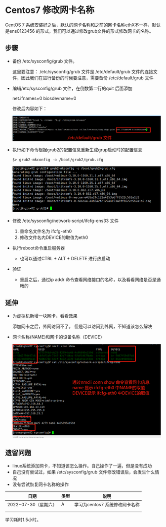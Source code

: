 # Centos7 修改网卡名称



CentOS 7 系统安装好之后，默认的网卡名称和之前的网卡名称ethX不一样，默认是ens0123456 的形式。我们可以通过修改grub文件的形式修改网卡的名称。 



## 步骤

* 备份 /etc/sysconfig/grub 文件。

  这里要注意： /etc/sysconfig/grub 文件是 /etc/default/grub 文件的连接文件，因此我们在进行备份的时候要注意，需要备份 /etc/default/grub 文件

* 编辑/etc/sysconfig/grub 文件，在倒数第二行的quit 后面添加 

  net.ifnames=0 biosdevname=0

  修改后内容如下：

  <img src="./pic/01_编辑etc目录下default目录下grub文件.png">

* 执行如下命令根据grub2的配置信息重新生成grup启动时的配置信息 

  ```shell
  $> grub2-mkconfig -o /boot/grub2/grub.cfg
  ```

  <img src="./pic/02_重新生成grub启动文件.png">

* 修改  /etc/sysconfig/network-script/ifcfg-ens33 文件
  1. 重命名文件名为 ifcfg-eth0
  2. 修改文件名内DEVICE的取值为eth0
* 执行reboot命令重启服务器
  * 也可以通过CTRL + ALT + DELETE 进行热启动
* 验证
  * 重启之后，通过ip addr 命令查看网络接口的名称，以及看看网络是否是通畅的

## 延伸

* 为虚拟机新增一块网卡，看看效果

  添加网卡之后，外网访问不了。 但是可以访问到外网，不知道该怎么解决

* 网卡名称(NAME)和网卡的设备名称（DEVICE）

  <img src="./pic/03_网卡名称和网络设备名称的区别.png">

## 遗留问题

* linux系统添加网卡，不知道该怎么操作。自己操作了一遍，但是没有成功
* 自己没有尝试过，如果 /etc/sysconfig/grub 文件修改错误后，会发生什么情况
* 没有尝试恢复网卡名称的操作





| 日期                 | 类型 | 说明                           |
| -------------------- | ---- | ------------------------------ |
| 2022-07-30（星期六） | A    | 学习为centos7 系统修改网卡名称 |
|                      |      |                                |
|                      |      |                                |

学习耗时1.5小时。